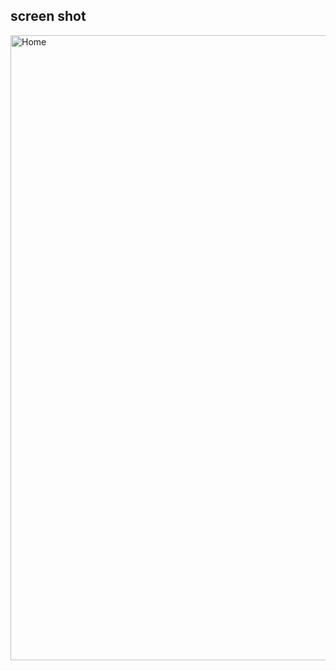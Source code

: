 
## screen shot
<div>
  <img class="Home" width="1000" alt="Home" title="movieHome"
       src="https://user-images.githubusercontent.com/57824259/84159610-39d96e80-aaa8-11ea-88fe-e8d4618566d3.PNG">
</div>
